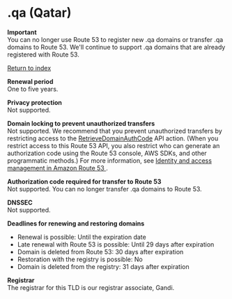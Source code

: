 # \.qa \(Qatar\)<a name="qa"></a>

**Important**  
You can no longer use Route 53 to register new \.qa domains or transfer \.qa domains to Route 53\. We'll continue to support \.qa domains that are already registered with Route 53\.

[Return to index](registrar-tld-list.md#index)

**Renewal period**  
One to five years\.

**Privacy protection**  
Not supported\.

**Domain locking to prevent unauthorized transfers**  
Not supported\. We recommend that you prevent unauthorized transfers by restricting access to the [RetrieveDomainAuthCode](https://docs.aws.amazon.com/Route53/latest/APIReference/API_domains_RetrieveDomainAuthCode.html) API action\. \(When you restrict access to this Route 53 API, you also restrict who can generate an authorization code using the Route 53 console, AWS SDKs, and other programmatic methods\.\) For more information, see [Identity and access management in Amazon Route 53 ](auth-and-access-control.md)\.

**Authorization code required for transfer to Route 53**  
Not supported\. You can no longer transfer \.qa domains to Route 53\.

**DNSSEC**  
Not supported\.

**Deadlines for renewing and restoring domains**  
+ Renewal is possible: Until the expiration date
+ Late renewal with Route 53 is possible: Until 29 days after expiration
+ Domain is deleted from Route 53: 30 days after expiration
+ Restoration with the registry is possible: No
+ Domain is deleted from the registry: 31 days after expiration

**Registrar**  
The registrar for this TLD is our registrar associate, Gandi\.